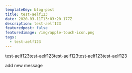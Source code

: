 ```yaml
---
templateKey: blog-post
title: test-aelf123
date: 2020-03-11T13:03:20.177Z
description: test-aelf123
featuredpost: false
featuredimage: /img/apple-touch-icon.png
tags:
  - test-aelf123
---
```

test-aelf123test-aelf123test-aelf123test-aelf123test-aelf123

add new message
